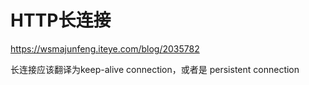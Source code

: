 # HTTP长连接



https://wsmajunfeng.iteye.com/blog/2035782



长连接应该翻译为keep-alive connection，或者是 persistent connection